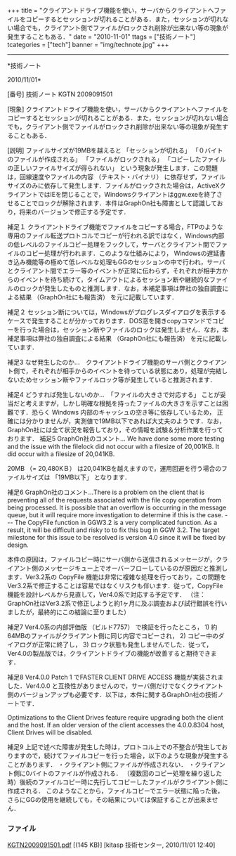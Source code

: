 ﻿+++
title = "クライアントドライブ機能を使い，サーバからクライアントへファイルをコピーするとセッションが切れることがある．また，セッションが切れない場合でも，クライアント側でファイルがロックされ削除が出来ない等の現象が発生することもある．"
date = "2010-11-01"
ttags = ["技術ノート"]
tcategories = ["tech"]
banner = "img/technote.jpg"
+++

-----------------------------------------------------------------------------------------------------------------------------

*技術ノート

2010/11/01*


[番号]
技術ノート KGTN 2009091501

[現象]
クライアントドライブ機能を使い，サーバからクライアントへファイルをコピーするとセッションが切れることがある．また，セッションが切れない場合でも，クライアント側でファイルがロックされ削除が出来ない等の現象が発生することもある．

[説明]
ファイルサイズが19MBを越えると 「セッションが切れる」
「０バイトのファイルが作成される」 「ファイルがロックされる」
「コピーしたファイルの正しいファイルサイズが得られない」
という現象が発生します．この問題は，回線速度やファイルの内容
（テキスト・バイナリ）
に依存せず，ファイルサイズのみに依存して発生します．ファイルがロックされた場合は，ActiveXクライアントではIEを閉じることで，Windowsクライアントはggw.exeを終了させることでロックが解除されます．本件はGraphOn社も障害として認識しており，将来のバージョンで修正する予定です．

補足１
クライアントドライブ機能でファイルをコピーする場合，FTPのような専用のファイル転送プロトコルでコピーが行われる訳ではなく，Windows内部の低レベルのファイルコピー処理をフックして，サーバとクライアント間でファイルのコピー処理が行われます．このような仕組みにより，
Windowsの遅延書き込み機能等の極めて低レベルな処理もGGのセッションの中で行われ，サーバとクライアント間でエラー等のイベントが正常に伝わらず，それぞれが相手方からのイベントを待ち続けて，タイムアウトによるセッション断や継続的なファイルのロックが発生したものと推測します．なお，本補足事項は弊社の独自調査による結果
（GraphOn社にも報告済） を元に記載しています．

補足２
セッション断については，Windowsがプログレスダイアログを表示するケースで発生することが分かっております．DOS窓を開きcopyコマンドでコピーを行った場合は，セッション断やファイルのロックは発生しません．なお，本補足事項は弊社の独自調査による結果
（GraphOn社にも報告済） を元に記載しています．

補足3
なぜ発生したのか...　クライアントドライブ機能のサーバ側とクライアント側で，それぞれが相手からのイベントを待っている状態にあり，処理が完結しないためセッション断やファイルロック等が発生していると推測されます．

補足4
どうすれば発生しないのか...　「ファイルの大きさで対応する」
ことが妥当だと考えますが，しかし明確な根拠を持ったファイルの大きさを示すことは困難です．恐らく
Windows 内部のキャッシュの空き等に依存しているため，
正確には分かりませんが，実測値で19MB以下であれば大丈夫のようです．なお，GraphOn社には全て状況を報告しており，その情報を試験＆分析作業を行っております．
補足5
GraphOn社のコメント... We have done some more testing and the issue with
the filelock did not occur with a filesize of 20,001KB. It did occur
with a filesize of 20,041KB.

20MB （= 20,480KＢ）
は20,041KBを越えますので，運用回避を行う場合のファイルサイズは
「19MB以下」 となります．

補足6
GraphOn社のコメント...There is a problem on the client that is
preventing all of the requests associated with the file copy operation
from being processed. It is possible that an overflow is occurring in
the message queue, but it will require more investigation to determine
if this is the case. --- The CopyFile function in GGW3.2 is a very
complicated function. As a result, it will be difficult and risky to to
fix this bug in GGW 3.2. The target milestone for this issue to be
resolved is version 4.0 since it will be fixed by design.

本件の原因は，ファイルコピー時にサーバ側から送信されるメッセージが，クライアント側のメッセージキュー上でオーバーフローしているのが原因だと推測します．Ver3.2系の
CopyFile
機能は非常に複雑な処理を行っており，この問題をVer3.2系で修正することは容易ではなくリスクも伴います．従って，CopyFile
機能を設計レベルから見直して，Ver4.0系で対応する予定です． （注：
GraphOn社はVer3.2系で修正しようと約1ヶ月に及ぶ調査および試行錯誤を行いましたが，最終的にこの結論に至りました）

補足7
Ver4.0系の内部評価版 （ビルド7757） で検証を行ったところ， 1)
約64MBのファイルがクライアント側に同じ内容でコピーされ， 2)
コピー中のダイアログが正常に終了し， 3)
ロック状態も発生しませんでした．従って，Ver4.0の製品版では，クライアントドライブの機能が改善すると期待できます．

補足8
Ver4.0.0 Patch 1 でFASTER CLIENT DRIVE ACCESS
機能が実装されました．Ver4.0.0
と互換性がありませんので，サーバ側だけでなくクライアント側のバージョンアップも必要です．以下は，本件に関するGraphOn社の技術ノートです．

Optimizations to the Client Drives feature require upgrading both the
client and the host. If an older version of the client accesses the
4.0.0.8304 host, Client Drives will be disabled.

補足9
上記で述べた障害が発生した時は，プロトコル上での不整合が発生しておりますので，続けてファイルコピーを行った場合，以下のような現象が発生することがあります．
・クライアント側にファイルが作成されない．
・クライアント側に0バイトのファイルが作成される．
（複数回のコピー処理を繰り返した時）後続のファイルコピー時に先行してコピーしたファイルがクライアント側に作成される．
このようなことから，ファイルコピーでエラー状態に陥った後，さらにGGの使用を継続しても，その結果については保証することが出来ません．


### ファイル

 
 


[KGTN2009091501.pdf](http://techreport.kitasp.net/attachments/download/28/KGTN2009091501.pdf)
 [(145 KB)] [kitasp 技術センター, 2010/11/01
12:40]


 


 

